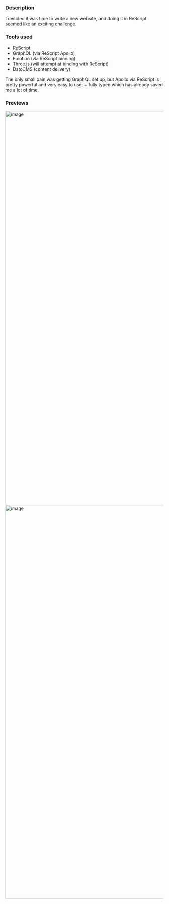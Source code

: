 ### Description
I decided it was time to write a new website, and doing it in ReScript seemed like an exciting challenge.

### Tools used
- ReScript
- GraphQL (via ReScript Apollo)
- Emotion (via ReScript binding)
- Three.js (will attempt at binding with ReScript)
- DatoCMS (content delivery)

The only small pain was getting GraphQL set up, but Apollo via ReScript is pretty powerful and very easy to use, + fully typed which has already saved me a lot of time.


### Previews
<img width="1253" alt="image" src="https://user-images.githubusercontent.com/64713032/191373319-505c0ab9-93a5-4319-82eb-0f4830657c0a.png">

<img width="1252" alt="image" src="https://user-images.githubusercontent.com/64713032/191373524-379391dd-d0cb-4d4d-947c-4fd856a004da.png">
